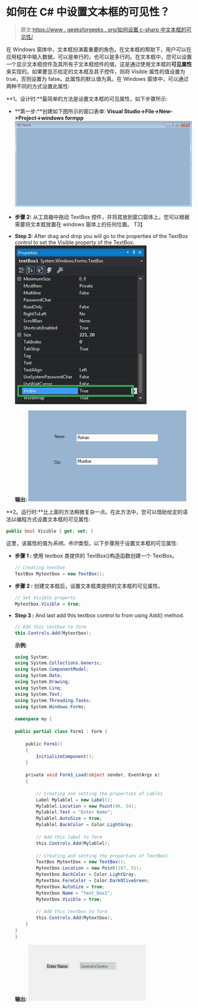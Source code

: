 # 如何在 C# 中设置文本框的可见性？

> 原文:[https://www . geeksforgeeks . org/如何设置 c-sharp 中文本框的可见性/](https://www.geeksforgeeks.org/how-to-set-the-visibility-of-the-textbox-in-c-sharp/)

在 Windows 窗体中，文本框扮演着重要的角色。在文本框的帮助下，用户可以在应用程序中输入数据，可以是单行的，也可以是多行的。在文本框中，您可以设置一个显示文本框控件及其所有子文本框控件的值，这是通过使用文本框的**可见属性**来实现的。如果要显示给定的文本框及其子控件，则将 Visible 属性的值设置为 true，否则设置为 false。此属性的默认值为真。在 Windows 窗体中，可以通过两种不同的方式设置此属性:

**1。设计时:**最简单的方法是设置文本框的可见属性，如下步骤所示:

*   **第一步:**创建如下图所示的窗口表单:
    **Visual Studio->File->New->Project->windows formpp**
    ![](img/1360c045c6c2debb857f904eacbae56c.png)
*   **步骤 2:** 从工具箱中拖动 TextBox 控件，并将其放到窗口窗体上。您可以根据需要将文本框放置在 windows 窗体上的任何位置。
    T3】
*   **Step 3:** After drag and drop you will go to the properties of the TextBox control to set the Visible property of the TextBox.
    ![](img/b13ea2b2c94d37ccbaf51b3417ca07f4.png)

    **输出:**
    ![](img/becf407c58fb51ba4259bed7b04ea2da.png)

**2。运行时:**比上面的方法稍微复杂一点。在此方法中，您可以借助给定的语法以编程方式设置文本框的可见属性:

```cs
public bool Visible { get; set; }
```

这里，该属性的值为*系统。布尔*类型。以下步骤用于设置文本框的可见属性:

*   **步骤 1 :** 使用 textbox 类提供的 TextBox()构造函数创建一个 TextBox。

    ```cs
    // Creating textbox
    TextBox Mytextbox = new TextBox();

    ```

*   **步骤 2 :** 创建文本框后，设置文本框类提供的文本框的可见属性。

    ```cs
    // Set Visible property
    Mytextbox.Visible = true;

    ```

*   **Step 3 :** And last add this textbox control to from using Add() method.

    ```cs
    // Add this textbox to form
    this.Controls.Add(Mytextbox);

    ```

    **示例:**

    ```cs
    using System;
    using System.Collections.Generic;
    using System.ComponentModel;
    using System.Data;
    using System.Drawing;
    using System.Linq;
    using System.Text;
    using System.Threading.Tasks;
    using System.Windows.Forms;

    namespace my {

    public partial class Form1 : Form {

        public Form1()
        {
            InitializeComponent();
        }

        private void Form1_Load(object sender, EventArgs e)
        {

            // Creating and setting the properties of Lable1
            Label Mylablel = new Label();
            Mylablel.Location = new Point(96, 54);
            Mylablel.Text = "Enter Name";
            Mylablel.AutoSize = true;
            Mylablel.BackColor = Color.LightGray;

            // Add this label to form
            this.Controls.Add(Mylablel);

            // Creating and setting the properties of TextBox1
            TextBox Mytextbox = new TextBox();
            Mytextbox.Location = new Point(187, 51);
            Mytextbox.BackColor = Color.LightGray;
            Mytextbox.ForeColor = Color.DarkOliveGreen;
            Mytextbox.AutoSize = true;
            Mytextbox.Name = "text_box1";
            Mytextbox.Visible = true;

            // Add this textbox to form
            this.Controls.Add(Mytextbox);
        }
    }
    }
    ```

    **输出:**
    ![](img/c436a43073c79024fc8772fb465a2ffe.png)